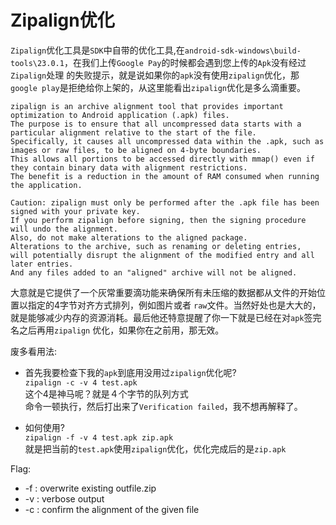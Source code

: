 Zipalign优化
===

`Zipalign`优化工具是`SDK`中自带的优化工具,在`android-sdk-windows\build-tools\23.0.1`，在我们上传`Google Pay`的时候都会遇到您上传的`Apk`没有经过`Zipalign`处理
的失败提示，就是说如果你的`apk`没有使用`zipalign`优化，那`google play`是拒绝给你上架的，从这里能看出`zipalign`优化是多么滴重要。

```
zipalign is an archive alignment tool that provides important optimization to Android application (.apk) files. 
The purpose is to ensure that all uncompressed data starts with a particular alignment relative to the start of the file. 
Specifically, it causes all uncompressed data within the .apk, such as images or raw files, to be aligned on 4-byte boundaries. 
This allows all portions to be accessed directly with mmap() even if they contain binary data with alignment restrictions. 
The benefit is a reduction in the amount of RAM consumed when running the application.
```
                           
```
Caution: zipalign must only be performed after the .apk file has been signed with your private key. 
If you perform zipalign before signing, then the signing procedure will undo the alignment. 
Also, do not make alterations to the aligned package. 
Alterations to the archive, such as renaming or deleting entries, 
will potentially disrupt the alignment of the modified entry and all later entries. 
And any files added to an "aligned" archive will not be aligned.
```

大意就是它提供了一个灰常重要滴功能来确保所有未压缩的数据都从文件的开始位置以指定的4字节对齐方式排列，例如图片或者
`raw`文件。当然好处也是大大的，就是能够减少内存的资源消耗。最后他还特意提醒了你一下就是已经在对`apk`签完名之后再用`zipalign`
优化，如果你在之前用，那无效。

废多看用法:      

- 首先我要检查下我的`apk`到底用没用过`zipalign`优化呢?                                   
    `zipalign -c -v 4 test.apk`                      
    这个4是神马呢？就是４个字节的队列方式                                          
    命令一顿执行，然后打出来了`Verification failed`，我不想再解释了。
	
- 	如何使用?                                
    `zipalign -f -v 4 test.apk zip.apk`                             
	就是把当前的`test.apk`使用`zipalign`优化，优化完成后的是`zip.apk`
	
Flag:     

- -f : overwrite existing outfile.zip
- -v : verbose output
- -c : confirm the alignment of the given file


